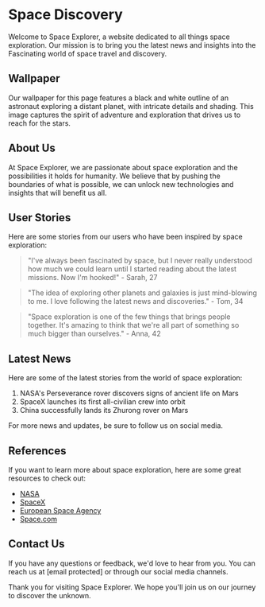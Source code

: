 <!--
Write me content for website with wallpaper which alt text is:

"A black and white outline of an astronaut exploring a distant planet, with intricate details and shading."

The name/title of the page should not be 1:1 copy of the alt text but rather a real content of the website which is using this wallpaper.

- Use markdown format
- Start with the heading
- The content should look like a real website
- Include real sections like references, contact, user stories, etc. use things relevant to the page purpose.
- Feel free to use structure like headings, bullets, numbering, blockquotes, paragraphs, horizontal lines, etc.
- You can use formatting like bold or _italic_
- You can include UTF-8 emojis
- Links should be only #hash anchors (and you can refer to the document itself)
- Do not include images
-->

<!--font:Poppins-->

# Space Discovery

Welcome to Space Explorer, a website dedicated to all things space exploration. Our mission is to bring you the latest news and insights into the Fas<wbr>ci<wbr>na<wbr>ting world of space travel and discovery.

## Wallpaper

Our wallpaper for this page features a black and white outline of an astronaut exploring a distant planet, with intricate details and shading. This image captures the spirit of adventure and exploration that drives us to reach for the stars.

## About Us

At Space Explorer, we are passionate about space exploration and the possibilities it holds for humanity. We believe that by pushing the boundaries of what is possible, we can unlock new technologies and insights that will benefit us all.

## User Stories

Here are some stories from our users who have been inspired by space exploration:

> "I've always been fascinated by space, but I never really understood how much we could learn until I started reading about the latest missions. Now I'm hooked!" - Sarah, 27

> "The idea of exploring other planets and galaxies is just mind-blowing to me. I love following the latest news and discoveries." - Tom, 34

> "Space exploration is one of the few things that brings people together. It's amazing to think that we're all part of something so much bigger than ourselves." - Anna, 42

## Latest News

Here are some of the latest stories from the world of space exploration:

1. NASA's Perseverance rover discovers signs of ancient life on Mars
2. SpaceX launches its first all-civilian crew into orbit
3. China successfully lands its Zhurong rover on Mars

For more news and updates, be sure to follow us on social media.

## References

If you want to learn more about space exploration, here are some great resources to check out:

-   [NASA](#)
-   [SpaceX](#)
-   [European Space Agency](#)
-   [Space.com](#)

## Contact Us

If you have any questions or feedback, we'd love to hear from you. You can reach us at [email protected] or through our social media channels.

Thank you for visiting Space Explorer. We hope you'll join us on our journey to discover the unknown.
